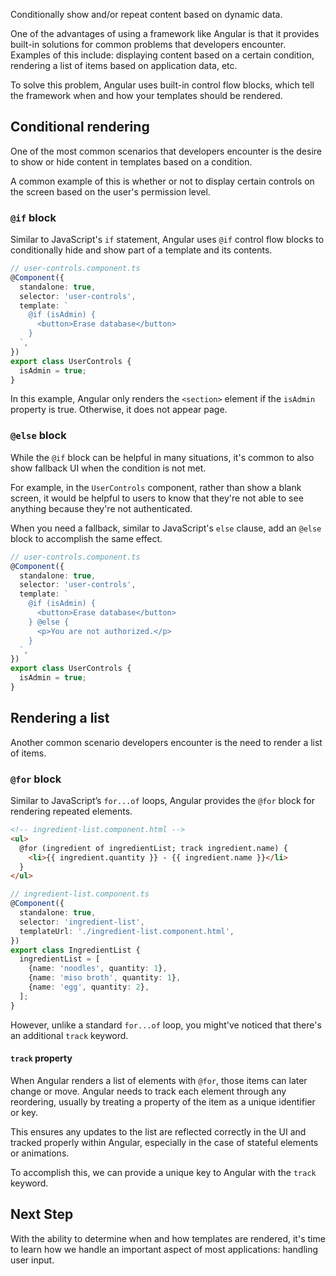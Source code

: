 <docs-decorative-header title="Conditionals and Loops" imgSrc="assets/images/directives.svg"> <!-- markdownlint-disable-line -->
Conditionally show and/or repeat content based on dynamic data.
</docs-decorative-header>

One of the advantages of using a framework like Angular is that it provides built-in solutions for common problems that developers encounter. Examples of this include: displaying content based on a certain condition, rendering a list of items based on application data, etc.

To solve this problem, Angular uses built-in control flow blocks, which tell the framework when and how your templates should be rendered.

## Conditional rendering

One of the most common scenarios that developers encounter is the desire to show or hide content in templates based on a condition.

A common example of this is whether or not to display certain controls on the screen based on the user's permission level.

### `@if` block

Similar to JavaScript's `if` statement, Angular uses `@if` control flow blocks to conditionally hide and show part of a template and its contents.

```ts
// user-controls.component.ts
@Component({
  standalone: true,
  selector: 'user-controls',
  template: `
    @if (isAdmin) {
      <button>Erase database</button>
    }
  `,
})
export class UserControls {
  isAdmin = true;
}
```

In this example, Angular only renders the `<section>` element if the `isAdmin` property is true. Otherwise, it does not appear page.

### `@else` block

While the `@if` block can be helpful in many situations, it's common to also show fallback UI when the condition is not met.

For example, in the `UserControls` component, rather than show a blank screen, it would be helpful to users to know that they're not able to see anything because they're not authenticated.

When you need a fallback, similar to JavaScript's `else` clause, add an `@else` block to accomplish the same effect.

```ts
// user-controls.component.ts
@Component({
  standalone: true,
  selector: 'user-controls',
  template: `
    @if (isAdmin) {
      <button>Erase database</button>
    } @else {
      <p>You are not authorized.</p>
    }
  `,
})
export class UserControls {
  isAdmin = true;
}
```

## Rendering a list

Another common scenario developers encounter is the need to render a list of items.

### `@for` block

Similar to JavaScript’s `for...of` loops, Angular provides the `@for` block for rendering repeated elements.

```html
<!-- ingredient-list.component.html -->
<ul>
  @for (ingredient of ingredientList; track ingredient.name) {
    <li>{{ ingredient.quantity }} - {{ ingredient.name }}</li>
  }
</ul>
```

```ts
// ingredient-list.component.ts
@Component({
  standalone: true,
  selector: 'ingredient-list',
  templateUrl: './ingredient-list.component.html',
})
export class IngredientList {
  ingredientList = [
    {name: 'noodles', quantity: 1},
    {name: 'miso broth', quantity: 1},
    {name: 'egg', quantity: 2},
  ];
}
```

However, unlike a standard `for...of` loop, you might've noticed that there's an additional `track` keyword.

#### `track` property

When Angular renders a list of elements with `@for`, those items can later change or move. Angular needs to track each element through any reordering, usually by treating a property of the item as a unique identifier or key.

This ensures any updates to the list are reflected correctly in the UI and tracked properly within Angular, especially in the case of stateful elements or animations.

To accomplish this, we can provide a unique key to Angular with the `track` keyword.

## Next Step

With the ability to determine when and how templates are rendered, it's time to learn how we handle an important aspect of most applications: handling user input.

<docs-pill-row>
  <docs-pill title="Handling User Interaction" href="essentials/handling-user-interaction" />
</docs-pill-row>
